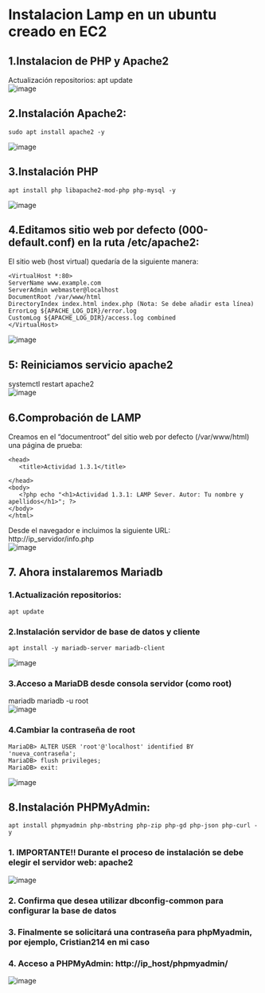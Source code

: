 # Instalacion Lamp  en un ubuntu creado en EC2  
## 1.Instalacion de PHP y Apache2
Actualización repositorios: apt update  
![image](https://github.com/cristian1203/Actividad13_lamp/assets/151034282/43bc1f56-b522-4cb9-9802-d0fa766c4e7c)
## 2.Instalación Apache2:
```
sudo apt install apache2 -y
```
![image](https://github.com/cristian1203/Actividad13_lamp/assets/151034282/a490cb2c-8d4b-40af-94c2-d0a2e1920213)
## 3.Instalación PHP
```
apt install php libapache2-mod-php php-mysql -y
``` 
![image](https://github.com/cristian1203/Actividad13_lamp/assets/151034282/e3ea6d15-e908-4f4b-872d-7f97321152cb)
## 4.Editamos sitio web por defecto (000-default.conf) en la ruta  /etc/apache2:
El sitio web (host virtual) quedaría de la siguiente manera:  
 ```
<VirtualHost *:80>  
ServerName www.example.com  
ServerAdmin webmaster@localhost  
DocumentRoot /var/www/html  
DirectoryIndex index.html index.php (Nota: Se debe añadir esta línea)  
ErrorLog ${APACHE_LOG_DIR}/error.log  
CustomLog ${APACHE_LOG_DIR}/access.log combined  
</VirtualHost>  
 ```
![image](https://github.com/cristian1203/Actividad13_lamp/assets/151034282/d72e2df0-824e-4e3f-ac9f-a57d9a4ac732)
## 5: Reiniciamos servicio apache2
systemctl restart apache2  
![image](https://github.com/cristian1203/Actividad13_lamp/assets/151034282/6438c0e8-e37b-4d7e-91ea-b9836d751b90)
## 6.Comprobación de LAMP  
Creamos en el “documentroot” del sitio web por defecto
(/var/www/html) una página de prueba:<html>  
 ```
<head>
    <title>Actividad 1.3.1</title>  
    
</head>  
<body>  
    <?php echo "<h1>Actividad 1.3.1: LAMP Sever. Autor: Tu nombre y apellidos</h1>"; ?>     
</body>  
</html>
 ```  
Desde el navegador e incluimos la siguiente URL:  
http://ip_servidor/info.php  
![image](https://github.com/cristian1203/Actividad13_lamp/assets/151034282/9375a8aa-89dc-47fb-8cd9-822ddd42dee7)  
## 7. Ahora instalaremos Mariadb
### 1.Actualización repositorios:
```
apt update
```
### 2.Instalación servidor de base de datos y cliente
```
apt install -y mariadb-server mariadb-client
```
  
![image](https://github.com/cristian1203/Actividad13_lamp/assets/151034282/8c0aa6cb-2aa1-4915-b2d4-cc1a54743f59)
### 3.Acceso a MariaDB desde consola servidor (como root)
mariadb
mariadb -u root  
![image](https://github.com/cristian1203/Actividad13_lamp/assets/151034282/d4c4e796-2e19-40d0-809a-d837d0c951ca)
### 4.Cambiar la contraseña de root
 ```
MariaDB> ALTER USER 'root'@'localhost' identified BY 'nueva_contraseña';
MariaDB> flush privileges;
MariaDB> exit:
 ```
![image](https://github.com/cristian1203/Actividad13_lamp/assets/151034282/92f5541b-9fcd-40b7-95d4-48c4363fa85f)  
## 8.Instalación PHPMyAdmin:
```
apt install phpmyadmin php-mbstring php-zip php-gd php-json php-curl -y
```
### 1.  IMPORTANTE!! Durante el proceso de instalación se debe elegir el servidor web: apache2   
![image](https://github.com/cristian1203/Actividad13_lamp/assets/151034282/2dd37e25-a448-444f-bd30-cbcb9d8d0d4a)
### 2. Confirma que desea utilizar dbconfig-common para configurar la base de datos
### 3. Finalmente se solicitará una contraseña para phpMyadmin, por ejemplo, Cristian214 en mi caso
### 4. Acceso a PHPMyAdmin: http://ip_host/phpmyadmin/  
![image](https://github.com/cristian1203/Actividad13_lamp/assets/151034282/fb943538-ce03-4965-94e8-0fb28f8c5134)





